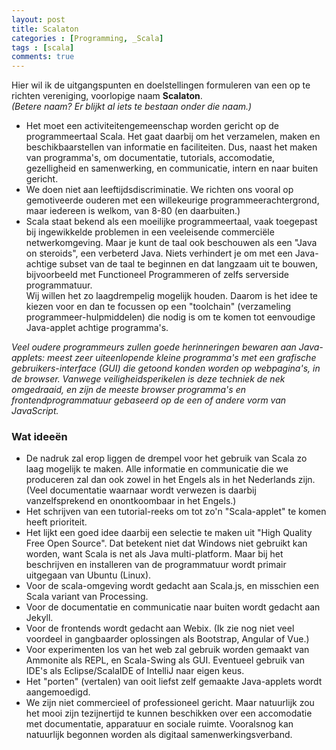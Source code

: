 ```yaml
---
layout: post
title: Scalaton
categories : [Programming, _Scala]
tags : [scala]
comments: true
---
```


Hier wil ik de uitgangspunten en doelstellingen formuleren van een op te richten vereniging, voorlopige naam **Scalaton**.<br> *(Betere naam? Er blijkt al iets te bestaan onder die naam.)*<br>

* Het moet een activiteitengemeenschap worden gericht op de programmeertaal Scala. Het gaat daarbij om het verzamelen, maken en beschikbaarstellen van informatie en faciliteiten. Dus, naast het maken van programma's, om documentatie, tutorials, accomodatie, gezelligheid en samenwerking, en communicatie, intern en naar buiten gericht.
* We doen niet aan leeftijdsdiscriminatie. We richten ons vooral op gemotiveerde ouderen met een willekeurige programmeerachtergrond, maar iedereen is welkom, van 8-80 (en daarbuiten.)
* Scala staat bekend als een moeilijke programmeertaal, vaak toegepast bij ingewikkelde problemen in een veeleisende commerci&euml;le netwerkomgeving. Maar je kunt de taal ook beschouwen als een "Java on steroids", een verbeterd Java. Niets verhindert je om met een Java-achtige subset van de taal te beginnen en dat langzaam uit te bouwen, bijvoorbeeld met Functioneel Programmeren of zelfs serverside programmatuur.<br> 
Wij willen het zo laagdrempelig mogelijk houden. Daarom is het idee te kiezen voor en dan te focussen op een "toolchain" (verzameling programmeer-hulpmiddelen) die nodig is om te komen tot eenvoudige Java-applet achtige programma's.

*Veel oudere programmeurs zullen goede herinneringen bewaren aan Java-applets: meest zeer uiteenlopende kleine programma's met een grafische gebruikers-interface (GUI) die getoond konden worden op webpagina's, in de browser. Vanwege veiligheidsperikelen is deze techniek de nek omgedraaid, en zijn de meeste browser programma's en frontendprogrammatuur gebaseerd op de een of andere vorm van JavaScript.*

### Wat idee&euml;n
* De nadruk zal erop liggen de drempel  voor het gebruik van Scala zo laag mogelijk te maken. Alle informatie en communicatie die we produceren zal dan ook zowel in het Engels als in het Nederlands zijn.<br> (Veel documentatie waarnaar wordt verwezen is daarbij vanzelfsprekend en onontkoombaar in het Engels.)
* Het schrijven van een tutorial-reeks om tot zo'n "Scala-applet" te komen heeft prioriteit.
* Het lijkt een goed idee daarbij een selectie te maken uit "High Quality Free Open Source". Dat betekent niet dat Windows niet gebruikt kan worden, want Scala is net als Java multi-platform. Maar bij het beschrijven en installeren van de programmatuur wordt primair uitgegaan van Ubuntu (Linux).<br>
* Voor de scala-omgeving wordt gedacht aan Scala.js, en misschien een Scala variant van Processing.
* Voor de documentatie en communicatie naar buiten wordt gedacht aan Jekyll.
* Voor de frontends wordt gedacht aan Webix. (Ik zie nog niet veel voordeel in gangbaarder oplossingen als Bootstrap, Angular of Vue.)
* Voor experimenten los van het web zal gebruik worden gemaakt van Ammonite als REPL, en Scala-Swing als GUI. Eventueel gebruik van IDE's als Eclipse/ScalaIDE of IntelliJ naar eigen keus.
* Het "porten" (vertalen) van ooit liefst zelf gemaakte Java-applets wordt aangemoedigd.
* We zijn niet commercieel of professioneel gericht. Maar natuurlijk zou het mooi zijn tezijnertijd te kunnen beschikken over een accomodatie met documentatie, apparatuur en sociale ruimte. Vooralsnog kan natuurlijk begonnen worden als digitaal samenwerkingsverband.









